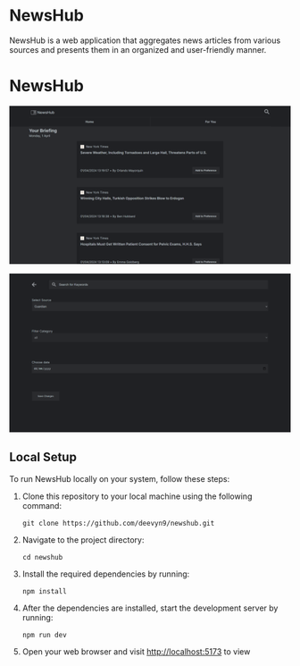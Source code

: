 # NewsHub

NewsHub is a web application that aggregates news articles from various sources and presents them in an organized and user-friendly manner.

# NewsHub

![Main Page](https://github.com/Deevyn9/NewsHub/blob/master/src/assets/snapshots/NewsHub%20Home.png)

![Search Modal](https://github.com/Deevyn9/NewsHub/blob/master/src/assets/snapshots/NewsHub%20SearchModal.png)


## Local Setup

To run NewsHub locally on your system, follow these steps:

1. Clone this repository to your local machine using the following command:

   ```
   git clone https://github.com/deevyn9/newshub.git
   ```

2. Navigate to the project directory:

   ```
   cd newshub
   ```

3. Install the required dependencies by running:

   ```
   npm install
   ```

4. After the dependencies are installed, start the development server by running:

   ```
   npm run dev
   ```

5. Open your web browser and visit [http://localhost:5173](http://localhost:5173) to view 
